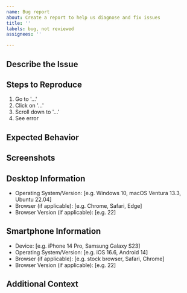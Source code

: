 ```yaml
---
name: Bug report
about: Create a report to help us diagnose and fix issues
title: ''
labels: bug, not reviewed
assignees: ''

---
```

Describe the Issue
------------------
<!-- A clear and concise description of what the bug is and where it occurs. -->


Steps to Reproduce
------------------
<!-- List the steps you took to discover the bug and how our developers can attempt to reproduce it. -->
1. Go to '...'
2. Click on '...'
3. Scroll down to '...'
4. See error

Expected Behavior
-----------------
<!-- A clear and concise description of what you expected to happen, if it's not obvious. -->


Screenshots
-----------
<!-- If applicable, feel free to add screenshots to help explain your problem. -->


Desktop Information
-------------------
<!-- If you encountered the problem using a desktop/laptop computer, please complete the following information. -->
- Operating System/Version: [e.g. Windows 10, macOS Ventura 13.3, Ubuntu 22.04]
- Browser (if applicable): [e.g. Chrome, Safari, Edge]
- Browser Version (if applicable): [e.g. 22]

Smartphone Information
----------------------
<!-- If you encountered the problem using a desktop/laptop computer, please complete the following information. -->
- Device: [e.g. iPhone 14 Pro, Samsung Galaxy S23]
- Operating System/Version: [e.g. iOS 16.6, Android 14]
- Browser (if applicable): [e.g. stock browser, Safari, Chrome]
- Browser Version (if applicable): [e.g. 22]

Additional Context
------------------
<!-- If necessary, add any other information/context about the problem here. -->

